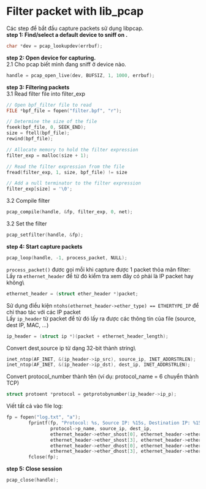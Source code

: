 # Filter packet with lib_pcap
Các step để bắt đầu capture packets sử dụng libpcap.\
**step 1: Find/select a default device to sniff on .**
```C
char *dev = pcap_lookupdev(errbuf);
```

**step 2: Open device for capturing.**\
2.1 Cho pcap biết mình đang sniff ở device nào.
```C
handle = pcap_open_live(dev, BUFSIZ, 1, 1000, errbuf);
```

**step 3: Filtering packets**\
3.1 Read filter file into filter_exp
```C
// Open bpf_filter file to read 
FILE *bpf_file = fopen("filter.bpf", "r");

// Determine the size of the file
fseek(bpf_file, 0, SEEK_END);
size = ftell(bpf_file);
rewind(bpf_file);

// Allocate memory to hold the filter expression
filter_exp = malloc(size + 1);

// Read the filter expression from the file
fread(filter_exp, 1, size, bpf_file) != size

// Add a null terminator to the filter expression
filter_exp[size] = '\0';
```
3.2 Compile filter
```C
pcap_compile(handle, &fp, filter_exp, 0, net);
```

3.2 Set the filter
```C
pcap_setfilter(handle, &fp);
```

**step 4: Start capture packets**
```C
pcap_loop(handle, -1, process_packet, NULL);
```

`process_packet()` đươc gọi mỗi khi capture được 1 packet thỏa mãn filter:\
Lấy ra `ethernet_header` để từ đó kiểm tra xem đây có phải là IP packet hay không\
```C
ethernet_header = (struct ether_header *)packet;
```
Sử dụng điều kiện `ntohs(ethernet_header->ether_type) == ETHERTYPE_IP` để chỉ thao tác với các IP packet\
Lấy `ip_header` từ packet để từ đó lấy ra được các thông tin của file (source, dest IP, MAC, ...)
```C
ip_header = (struct ip *)(packet + ethernet_header_length);
```
Convert dest,source ip từ dạng 32-bit thành string\
```C
inet_ntop(AF_INET, &(ip_header->ip_src), source_ip, INET_ADDRSTRLEN);
inet_ntop(AF_INET, &(ip_header->ip_dst), dest_ip, INET_ADDRSTRLEN);
```

Convert protocol_number thành tên (ví dụ: protocol_name = 6 chuyển thành TCP)
```C
struct protoent *protocol = getprotobynumber(ip_header->ip_p);
```

Viết tất cả vào file log:
```C
fp = fopen("log.txt", "a");
        fprintf(fp, "Protocol: %s, Source IP: %15s, Destination IP: %15s, Source MAC: %02x:%02x:%02x:%02x:%02x:%02x, Destination MAC: %02x:%02x:%02x:%02x:%02x:%02x\n",
                protocol->p_name, source_ip, dest_ip,
                ethernet_header->ether_shost[0], ethernet_header->ether_shost[1], ethernet_header->ether_shost[2],
                ethernet_header->ether_shost[3], ethernet_header->ether_shost[4], ethernet_header->ether_shost[5],
                ethernet_header->ether_dhost[0], ethernet_header->ether_dhost[1], ethernet_header->ether_dhost[2],
                ethernet_header->ether_dhost[3], ethernet_header->ether_dhost[4], ethernet_header->ether_dhost[5]);
        fclose(fp);
```
**step 5: Close session**
```C
pcap_close(handle);
```
